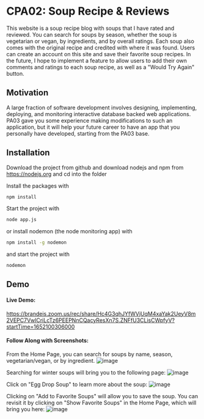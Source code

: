 # CPA02: Soup Recipe & Reviews

This website is a soup recipe blog with soups that I have rated and reviewed. You can search for soups by season, whether the soup is vegetarian or vegan, by ingredients, and by overall ratings. Each soup also comes with the original recipe and credited with where it was found. Users can create an account on this site and save their favorite soup recipes. In the future, I hope to implement a feature to allow users to add their own comments and ratings to each soup recipe, as well as a "Would Try Again" button.

## Motivation 
A large fraction of software development involves designing, implementing, deploying, and monitoring interactive database backed web applications.  PA03 gave you some experience making modifications to such an application, but it will help your future career to have an app that you personally have developed, starting from the PA03 base.

## Installation
Download the project from github and download nodejs and npm from https://nodejs.org
and cd into the folder

Install the packages with
``` bash
npm install
```
Start the project with
``` bash
node app.js
```
or install nodemon (the node monitoring app) with
``` bash
npm install -g nodemon
```
and start the project with
``` bash
nodemon
```

## Demo
#### Live Demo:
https://brandeis.zoom.us/rec/share/Hc4G3qhJYfWVjUqM4xaYak2UeyV8m2VEPC7VwlCriLcTz6PEEPNnCQacyResXn7S.ZNFfU3CLisCWpfyV?startTime=1652100306000

#### Follow Along with Screenshots:
From the Home Page, you can search for soups by name, season, vegetarian/vegan, or by ingredient.
![image](https://user-images.githubusercontent.com/83798182/167351474-3d10cb20-9459-4337-88dd-d9379fe524b5.png)

Searching for winter soups will bring you to the following page:
![image](https://user-images.githubusercontent.com/83798182/167352391-433f84ae-018b-457e-ac81-8436c7ea6f63.png)

Click on "Egg Drop Soup" to learn more about the soup:
![image](https://user-images.githubusercontent.com/83798182/167351825-3686e9d6-bdff-4891-a272-ec05389a6322.png)

Clicking on "Add to Favorite Soups" will allow you to save the soup. You can revisit it by clicking on "Show Favorite Soups" in the Home Page, which will bring you here:
![image](https://user-images.githubusercontent.com/83798182/167352636-b6caeb2f-82f1-4d29-8eaf-58f3b20e5b8a.png)


